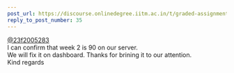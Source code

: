 ```yaml
---
post_url: https://discourse.onlinedegree.iitm.ac.in/t/graded-assignments-dashboard-scores-incorrect-missing/166816/57
reply_to_post_number: 35
---
```

[@23f2005283](/u/23f2005283)  
I can confirm that week 2 is 90 on our server.  
We will fix it on dashboard. Thanks for brining it to our attention.  
Kind regards